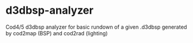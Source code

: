 # d3dbsp-analyzer
Cod4/5 d3dbsp analyzer for basic rundown of a given .d3dbsp generated by cod2map (BSP) and cod2rad (lighting)
